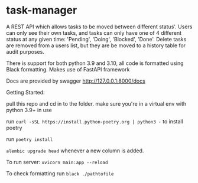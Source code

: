 # task-manager
A REST API which allows tasks to be moved between different status'.
Users can only see their own tasks, and tasks can only have one of 4 different status at any given time: 'Pending', 'Doing', 'Blocked', 'Done'.
Delete tasks are removed from a users list, but they are be moved to a history table for audit purposes.

There is support for both python 3.9 and 3.10, all code is formatted using Black formatting.
Makes use of FastAPI framework


Docs are provided by swagger http://127.0.0.1:8000/docs

Getting Started:

pull this repo and cd in to the folder.
make sure you're in a virtual env with python 3.9+ in use

run `curl -sSL https://install.python-poetry.org | python3 -` to install poetry

run `poetry install`

`alembic upgrade head` whenever a new column is added.

To run server:
`uvicorn main:app --reload`

To check formatting run `black ./pathtofile`